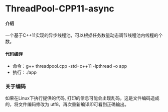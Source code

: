 # ThreadPool-CPP11-async

#### 介绍
一个基于C++11实现的异步线程池，可以根据任务数量动态调节线程池内线程的个数。

#### 代码编译
 - 命令：g++ threadpool.cpp -std=c++11 -lpthread -o app
 - 执行：./app

### 关于编码
如果在Linux下执行提供的代码, 打印的信息可能会出现乱码，这是文件编码造成的，将文件编码修改为 utf8，再次重新编译即可看到正确输出。